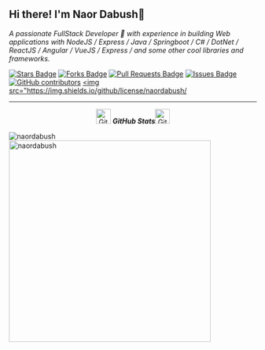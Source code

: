 ## Hi there! I'm Naor Dabush👋
<p>
  <em>
A passionate FullStack Developer 🚀 with experience in building Web applications with NodeJS / Express / Java / Springboot / C# / DotNet / ReactJS / Angular / VueJS / Express /  and some other cool libraries and frameworks.

  </em> 
  <br>

</p>

<!--


Here are some ideas to get you started:

- 🔭 I’m currently working on ...
- 🌱 I’m currently learning ...
- 👯 I’m looking to collaborate on ...
- 🤔 I’m looking for help with ...
- 💬 Ask me about ...
- 📫 How to reach me: ...
- 😄 Pronouns: ...
- ⚡ Fun fact: ...
-->

<a href="https://github.com/naordabush/awesome-github-profile-readme/stargazers"><img src="https://img.shields.io/github/stars/naordabush/awesome-github-profile-readme" alt="Stars Badge"/></a>
<a href="https://github.com/naordabush/awesome-github-profile-readme/network/members"><img src="https://img.shields.io/github/forks/naordabush/awesome-github-profile-readme" alt="Forks Badge"/></a>
<a href="https://github.com/naordabush/awesome-github-profile-readme/pulls"><img src="https://img.shields.io/github/issues-pr/naordabush/awesome-github-profile-readme" alt="Pull Requests Badge"/></a>
<a href="https://github.com/naordabush/awesome-github-profile-readme/issues"><img src="https://img.shields.io/github/issues/naordabush/awesome-github-profile-readme" alt="Issues Badge"/></a>
<a href="https://github.com/naordabush/awesome-github-profile-readme/graphs/contributors"><img alt="GitHub contributors" src="https://img.shields.io/github/contributors/naordabush/awesome-github-profile-readme?color=2b9348"></a>
<a href="https://github.com/naordabush/awesome-github-profile-readme/blob/master/LICENSE"><img src="https://img.shields.io/github/license/naordabush/
  <hr>
  <p align="center">
 <img src="https://media.giphy.com/media/8UHRm5oY4k4FDxq5QG/giphy.gif" width="30px" alt="GitHub-Status"/>&nbsp;<i><b>GitHub Stats</b></i><img src="https://media.giphy.com/media/8UHRm5oY4k4FDxq5QG/giphy.gif" width="30px" alt="GitHub-Status"/></p>

<p><img align="left" src="https://github-readme-stats.vercel.app/api/top-langs/?username=naordabush&hide=html,java&show_icons=true&locale=en&layout=compact&count_private=true&theme=radical" alt="naordabush" /></p>

<p>&nbsp;<img align="center" src="https://github-readme-stats.vercel.app/api?username=naordabush&show_icons=true&theme=tokyonight" alt="naordabush" width="410" /></p>
